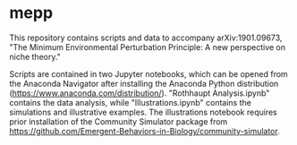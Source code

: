 # mepp
This repository contains scripts and data to accompany arXiv:1901.09673, "The Minimum Environmental Perturbation Principle: A new perspective on niche theory."

Scripts are contained in two Jupyter notebooks, which can be opened from the Anaconda Navigator after installing the Anaconda Python distribution (https://www.anaconda.com/distribution/). "Rothhaupt Analysis.ipynb" contains the data analysis, while "Illustrations.ipynb" contains the simulations and illustrative examples. The illustrations notebook requires prior installation of the Community Simulator package from https://github.com/Emergent-Behaviors-in-Biology/community-simulator.
